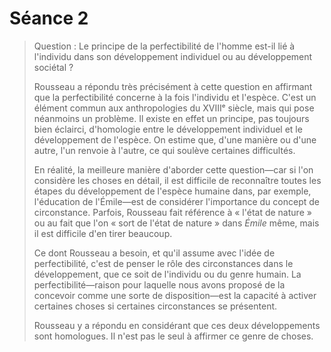 # Séance 2

> Question :
Le principe de la perfectibilité de l'homme est-il lié à l'individu dans son développement individuel ou au développement sociétal ?
>
> Rousseau a répondu très précisément à cette question en affirmant que la perfectibilité concerne à la fois l'individu et l'espèce. C'est un élément commun aux anthropologies du XVIIIᵉ siècle, mais qui pose néanmoins un problème. Il existe en effet un principe, pas toujours bien éclairci, d'homologie entre le développement individuel et le développement de l'espèce. On estime que, d'une manière ou d'une autre, l'un renvoie à l'autre, ce qui soulève certaines difficultés.
>
> En réalité, la meilleure manière d'aborder cette question—car si l'on considère les choses en détail, il est difficile de reconnaître toutes les étapes du développement de l'espèce humaine dans, par exemple, l'éducation de l'Émile—est de considérer l'importance du concept de circonstance. Parfois, Rousseau fait référence à « l'état de nature » ou au fait que l'on « sort de l'état de nature » dans *Émile* même, mais il est difficile d'en tirer beaucoup.
>
> Ce dont Rousseau a besoin, et qu'il assume avec l'idée de perfectibilité, c'est de penser le rôle des circonstances dans le développement, que ce soit de l'individu ou du genre humain. La perfectibilité—raison pour laquelle nous avons proposé de la concevoir comme une sorte de disposition—est la capacité à activer certaines choses si certaines circonstances se présentent.
>
> Rousseau y a répondu en considérant que ces deux développements sont homologues. Il n'est pas le seul à affirmer ce genre de choses.
